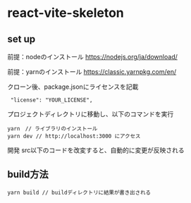 # react-vite-skeleton

## set up

前提：nodeのインストール
https://nodejs.org/ja/download/

前提：yarnのインストール
https://classic.yarnpkg.com/en/

クローン後、package.jsonにライセンスを記載

```
 "license": "YOUR_LICENSE",
```

プロジェクトディレクトリに移動し、以下のコマンドを実行

```
yarn　// ライブラリのインストール
yarn dev // http://localhost:3000 にアクセス
```

開発
src以下のコードを改変すると、自動的に変更が反映される



## build方法

```
yarn build // buildディレクトリに結果が書き出される
```
